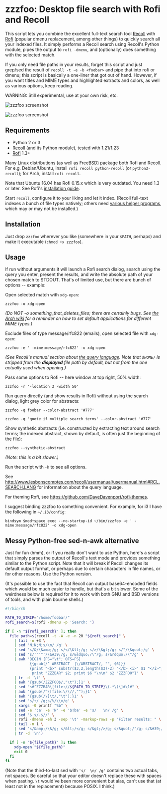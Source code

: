 zzzfoo: Desktop file search with Rofi and Recoll
================================================

This script lets you combine the excellent full-text search tool [Recoll](https://www.lesbonscomptes.com/recoll/)
with [Rofi](https://github.com/DaveDavenport/rofi) (popular dmenu replacement,
among other things) to quickly search all your indexed files. It simply
performs a Recoll search using  Recoll's Python module, pipes the output to
`rofi -dmenu`, and (optionally) does something with the selected match.

If you only need file paths in your results, forget this script and just grep/sed
the result of `recoll -t -e -b <foobar>` and pipe that into rofi or dmenu; this
script is basically a one-liner that got out of hand. However, if you want
titles and MIME types and highlighted extracts and colors, as well as
various options, keep reading.

WARNING: Still experimental, use at your own risk, etc.

![zzzfoo screenshot](https://anders.unix.se/images/zzzfoo_01.png)

![zzzfoo screenshot](https://anders.unix.se/images/zzzfoo_02.png)

Requirements
------------

  * Python 2 or 3
  * [Recoll](https://www.lesbonscomptes.com/recoll/) (and its Python module), tested with 1.21/1.23
  * [Rofi](https://github.com/DaveDavenport/rofi) 1.3+

Many Linux distributions (as well as FreeBSD) package both Rofi and Recoll. For e.g.
Debian/Ubuntu, install `rofi recoll python-recoll` (or `python3-recoll`); for Arch, install `rofi recoll`.

Note that Ubuntu 16.04 has Rofi 0.15.x which is very outdated. You need 1.3 or later.
See Rofi's [installation guide](https://github.com/DaveDavenport/rofi/blob/next/INSTALL.md).

Start `recoll`, configure it to your liking and let it index. (Recoll full-text indexes a bunch of file
types natively; others need [various helper programs](http://www.lesbonscomptes.com/recoll/features.html#doctypes),
which may or may not be installed.)

Installation
------------

Just drop `zzzfoo` wherever you like (somewhere in your
`$PATH`, perhaps) and make it executable (`chmod +x zzzfoo`).

Usage
-----

If run without arguments it will launch a Rofi search dialog, search using the
query you enter, present the results, and write the absolute path of your
chosen match to STDOUT. That's of limited use, but there are bunch of options --
example:

Open selected match with `xdg-open`:

    zzzfoo -o xdg-open

_(Do NOT -o something_that_deletes_files; there are certainly bugs. See
[the Arch wiki](https://wiki.archlinux.org/index.php/default_applications#xdg-utils)
for a reminder on how to set default applications for different MIME types.)_

Exclude files of type message/rfc822 (emails), open selected file with `xdg-open`:

    zzzfoo -e ' -mime:message/rfc822' -o xdg-open

_(See Recoll's manual section about [the query language](http://www.lesbonscomptes.com/recoll/usermanual/usermanual.html#RCL.SEARCH.LANG).
Note that `$HOME/` is stripped from the **displayed** file path by default, but not from the one actually used when opening.)_

Pass some options to Rofi -- here window at top right, 50% width:

    zzzfoo -r '-location 3 -width 50'

Run query directly (and show results in Rofi) without using the search dialog,
light grey color for abstracts:

    zzzfoo -q foobar --color-abstract '#777'

    zzzfoo -q 'quote if multiple search terms' --color-abstract '#777'

Show synthetic abstracts (i.e. constructed by extracting text around search terms;
the indexed abstract, shown by default, is often just the beginning of the file):

    zzzfoo --synthetic-abstract

_(Note: this is a bit slower.)_

Run the script with `-h` to see all options.

See http://www.lesbonscomptes.com/recoll/usermanual/usermanual.html#RCL.SEARCH.LANG for
information about the query language.

For theming Rofi, see https://github.com/DaveDavenport/rofi-themes.

I suggest binding zzzfoo to something convenient. For example, for i3 I have the
following in `~/.i3/config`:

    bindsym $mod+space exec --no-startup-id ~/bin/zzzfoo -e ' -mime:message/rfc822' -o xdg-open

Messy Python-free sed-n-awk alternative
---------------------------------------

Just for fun (hmm), or if you really don't want to use Python, here's a
script that simply parses the output of Recoll's text mode and provides
something similar to the Python script. Note that it will break if Recoll
changes its default output format, or perhaps due to certain characters in
file names, or for other reasons. Use the Python version.

(It's possible to use the fact that Recoll can output base64-encoded fields
which would be much easier to handle, but that's a bit slower. Some of the
weirdness below is required for it to work with both GNU and BSD versions of
tools, and with plain bourne shells.)

```sh
#!/bin/sh

PATH_TO_STRIP="/home/foobar/"
rofi_search=$(rofi -dmenu -p 'Search: ')

if [ -n "${rofi_search}" ]; then
  file_path=$(recoll -t -A -e -n 20 "${rofi_search}" \
    | tail -n +3 \
    | sed 'N;N;N;s/\n/ /g' \
    | sed 's/&/\&amp;/g; s/</\&lt;/g; s/>/\&gt;/g; s/"/\&quot;/g' \
    | sed 's/'"'"'/\&#39;/g; s/&ldquo;/\"/g; s/&rdquo;/\"/g' \
    | awk 'BEGIN {FS="\t"; OFS=FS}
           {{gsub(/^ ABSTRACT  |\/ABSTRACT/, "", $6)}}
           {print "<b>" substr($3,2,length($3)-2) "</b> <i>" $1 "</i>";
            print "ZZZBAR" $2; print $6 "\n\n" $2 "ZZZFOO"}' \
    | tr -d '\t' \
    | awk '{gsub(/ZZZFOO$/,"\t");}1' \
    | sed "s#^ZZZBAR\[file://${PATH_TO_STRIP}\(.*\)\]#\1#" \
    | awk '{gsub(/^\[file:\/\//,"");}1' \
    | awk '{gsub(/\]\t/,"\t");}1' \
    | sed 's/+/ /g;s/%/\\x/g' \
    | xargs -0 printf "%b" \
    | sed -e ':a' -e 'N' -e '$!ba' -e 's/	\n/	/g' \
    | sed '$ s/.$//' \
    | rofi -dmenu -eh 3 -sep '\t' -markup-rows -p "Filter results: " \
    | tail -n 1 \
    | sed 's/&amp;/\&/g; s/&lt;/</g; s/&gt;/>/g; s/&quot;/"/g; s/&#39;/'"'"'/g' \
    | tr -d '\n')

  if [ -n "${file_path}" ]; then
    xdg-open "${file_path}"
    exit 0
  fi
fi
```

(Note that the third-to-last sed with `'s/	\n/	/g'` contains two actual tabs,
not spaces. Be careful so that your editor doesn't replace these with spaces
when pasting. `\t` would've been more convenient but alas, can't use that
(at least not in the replacement) because POSIX. I think.)
